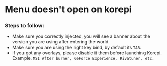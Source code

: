 # Menu doesn't open on korepi

### Steps to follow:
- Make sure you correctly injected, you will see a banner about the version you are using after entering the world.
- Make sure you are using the right key bind, by default its `TAB`.
- If you got any overlays, please disable it them before launching Korepi.
Example. `MSI After burner, GeForce Experience, Rivatuner, etc.`

